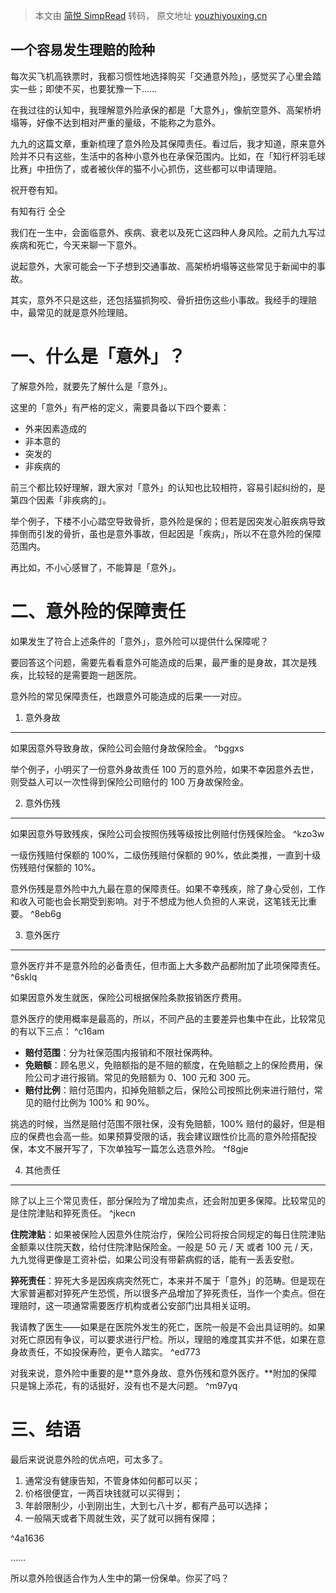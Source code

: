 > 本文由 [简悦 SimpRead](http://ksria.com/simpread/) 转码， 原文地址 [youzhiyouxing.cn](https://youzhiyouxing.cn/n/materials/66)

一个容易发生理赔的险种
-----------

每次买飞机高铁票时，我都习惯性地选择购买「交通意外险」，感觉买了心里会踏实一些；即使不买，也要犹豫一下……

在我过往的认知中，我理解意外险承保的都是「大意外」，像航空意外、高架桥坍塌等，好像不达到相对严重的量级，不能称之为意外。

九九的这篇文章，重新梳理了意外险及其保障责任。看过后，我才知道，原来意外险并不只有这些，生活中的各种小意外也在承保范围内。比如，在「知行杯羽毛球比赛」中扭伤了，或者被伙伴的猫不小心抓伤，这些都可以申请理赔。

祝开卷有知。

有知有行 仝仝

我们在一生中，会面临意外、疾病、衰老以及死亡这四种人身风险。之前九九写过疾病和死亡，今天来聊一下意外。

说起意外，大家可能会一下子想到交通事故、高架桥坍塌等这些常见于新闻中的事故。

其实，意外不只是这些，还包括猫抓狗咬、骨折扭伤这些小事故。我经手的理赔中，最常见的就是意外险理赔。

一、什么是「意外」？
==========

了解意外险，就要先了解什么是「意外」。

这里的「意外」有严格的定义，需要具备以下四个要素：

*   外来因素造成的
*   非本意的
*   突发的
*   非疾病的

前三个都比较好理解，跟大家对「意外」的认知也比较相符，容易引起纠纷的，是第四个因素「非疾病的」。

举个例子，下楼不小心踏空导致骨折，意外险是保的；但若是因突发心脏疾病导致摔倒而引发的骨折，虽也是意外事故，但起因是「疾病」，所以不在意外险的保障范围内。

再比如，不小心感冒了，不能算是「意外」。

二、意外险的保障责任
==========

如果发生了符合上述条件的「意外」，意外险可以提供什么保障呢？

要回答这个问题，需要先看看意外可能造成的后果，最严重的是身故，其次是残疾，比较轻的是需要跑一趟医院。

意外险的常见保障责任，也跟意外可能造成的后果一一对应。

1. 意外身故
-------

如果因意外导致身故，保险公司会赔付身故保险金。 ^bggxs

举个例子，小明买了一份意外身故责任 100 万的意外险，如果不幸因意外去世，则受益人可以一次性得到保险公司赔付的 100 万身故保险金。

2. 意外伤残
-------

如果因意外导致残疾，保险公司会按照伤残等级按比例赔付伤残保险金。 ^kzo3w

一级伤残赔付保额的 100%，二级伤残赔付保额的 90%，依此类推，一直到十级伤残赔付保额的 10%。

意外伤残是意外险中九九最在意的保障责任。如果不幸残疾，除了身心受创，工作和收入可能也会长期受到影响。对于不想成为他人负担的人来说，这笔钱无比重要。 ^8eb6g

3. 意外医疗
-------

意外医疗并不是意外险的必备责任，但市面上大多数产品都附加了此项保障责任。 ^6sklq

如果因意外发生就医，保险公司根据保险条款报销医疗费用。

意外医疗的使用概率是最高的，所以，不同产品的主要差异也集中在此，比较常见的有以下三点： ^c16am

*   **赔付范围**：分为社保范围内报销和不限社保两种。
*   **免赔额**：顾名思义，免赔额指的是不赔的额度，在免赔额之上的保险费用，保险公司才进行报销。常见的免赔额为 0、100 元和 300 元。
*   **赔付比例**：赔付范围内，扣掉免赔额之后，保险公司按照比例来进行赔付，常见的赔付比例为 100% 和 90%。

挑选的时候，当然是赔付范围不限社保，没有免赔额，100% 赔付的最好，但是相应的保费也会高一些。如果预算受限的话，我会建议跟性价比高的意外险搭配投保，本文不展开写了，下次单独写一篇怎么选意外险。 ^f8gje

4. 其他责任
-------

除了以上三个常见责任，部分保险为了增加卖点，还会附加更多保障。比较常见的是住院津贴和猝死责任。 ^jkecn

**住院津贴**：如果被保险人因意外住院治疗，保险公司将按合同规定的每日住院津贴金额乘以住院天数，给付住院津贴保险金。一般是 50 元 / 天 或者 100 元 / 天，九九觉得更像是工资补偿，如果公司没有带薪病假的话，能有一丢丢安慰。

**猝死责任**：猝死大多是因疾病突然死亡，本来并不属于「意外」的范畴。但是现在大家普遍都对猝死产生恐慌，所以很多产品增加了猝死责任，当作一个卖点。但在理赔时，这一项通常需要医疗机构或者公安部门出具相关证明。

我请教了医生——如果是在医院外发生的死亡，医院一般是不会出具证明的。如果对死亡原因有争议，可以要求进行尸检。所以，理赔的难度其实并不低，如果在意身故责任，不如投保寿险，更令人踏实。 ^ed773

对我来说，意外险中重要的是**意外身故、意外伤残和意外医疗。**附加的保障只是锦上添花，有的话挺好，没有也不是大问题。 ^m97yq

三、结语
====

最后来说说意外险的优点吧，可太多了。

1. 通常没有健康告知，不管身体如何都可以买；
2. 价格很便宜，一两百块钱就可以买得到；
3. 年龄限制少，小到刚出生，大到七八十岁，都有产品可以选择；
4. 一般隔天或者下周就生效，买了就可以拥有保障；

^4a1636

……

所以意外险很适合作为人生中的第一份保单。你买了吗？